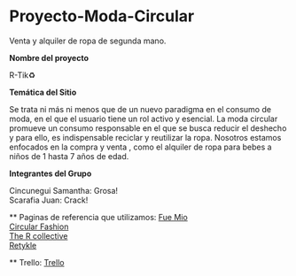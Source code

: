 # Proyecto-Moda-Circular
Venta y alquiler de ropa de segunda mano.

**Nombre del proyecto**

R-Tik♻️

**Temática del Sitio**

 Se trata ni más ni menos que de un nuevo paradigma en el consumo de moda, en el que el usuario tiene un rol activo y esencial. La moda circular promueve un consumo responsable en el que se busca reducir el deshecho y para ello, es indispensable reciclar y reutilizar la ropa. Nosotros estamos enfocados en la compra y venta , como el alquiler de ropa para bebes a niños de 1 hasta 7 años de edad.

**Integrantes del Grupo**

Cincunegui Samantha: Grosa!<Br>
Scarafia Juan: Crack! 

** Paginas de referencia que utilizamos:
[Fue Mio](https://fuemio.com.ar/blog/tag/moda-circular/)<br>
[Circular Fashion](https://circular.fashion/en/)<br>
[The R collective](https://thercollective.com)<br>
[Retykle](https://retykle.com)

** Trello:
[Trello](https://trello.com/b/TqeBqDJ8/proyecto-paralelo)


